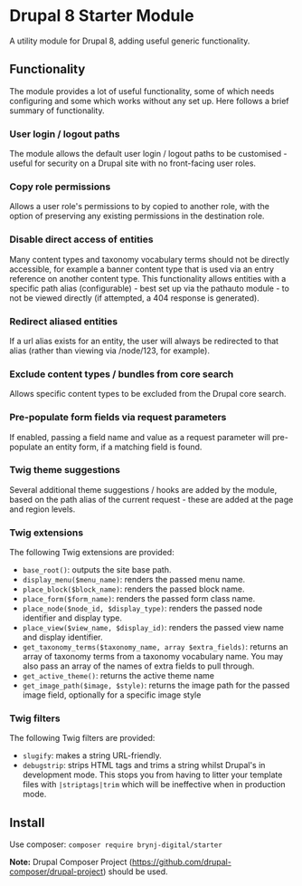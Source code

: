 # Drupal 8 Starter Module
A utility module for Drupal 8, adding useful generic functionality.

## Functionality

The module provides a lot of useful functionality, some of which needs configuring and some which works without any set up. Here follows a brief summary of functionality.

### User login / logout paths
The module allows the default user login / logout paths to be customised - useful for security on a Drupal site with no front-facing user roles.

### Copy role permissions
Allows a user role's permissions to by copied to another role, with the option of preserving any existing permissions in the destination role.

### Disable direct access of entities
Many content types and taxonomy vocabulary terms should not be directly accessible, for example a banner content type that is used via an entry reference on another content type. This functionality allows entities with a specific path alias (configurable) - best set up via the pathauto module - to not be viewed directly (if attempted, a 404 response is generated).

### Redirect aliased entities
If a url alias exists for an entity, the user will always be redirected to that alias (rather than viewing via /node/123, for example).

### Exclude content types / bundles from core search
Allows specific content types to be excluded from the Drupal core search.

### Pre-populate form fields via request parameters
If enabled, passing a field name and value as a request parameter will pre-populate an entity form, if a matching field is found.

### Twig theme suggestions
Several additional theme suggestions / hooks are added by the module, based on the path alias of the current request - these are added at the page and region levels.

### Twig extensions
The following Twig extensions are provided:

 - `base_root()`: outputs the site base path.
 - `display_menu($menu_name)`: renders the passed menu name.
 - `place_block($block_name)`: renders the passed block name.
 - `place_form($form_name)`: renders the passed form class name.
 - `place_node($node_id, $display_type)`: renders the passed node identifier and display type.
 - `place_view($view_name, $display_id)`: renders the passed view name and display identifier.
 - `get_taxonomy_terms($taxonomy_name, array $extra_fields)`: returns an array of taxonomy terms from a taxonomy vocabulary name. You may also pass an array of the names of extra fields to pull through.
 - `get_active_theme()`: returns the active theme name
 - `get_image_path($image, $style)`: returns the image path for the passed image field, optionally for a specific image style 

### Twig filters
The following Twig filters are provided:

- `slugify`: makes a string URL-friendly.
- `debugstrip`: strips HTML tags and trims a string whilst Drupal's in development mode. This stops you from having to litter your template files with `|striptags|trim` which will be ineffective when in production mode.

## Install
Use composer: `composer require brynj-digital/starter`

**Note:** Drupal Composer Project (https://github.com/drupal-composer/drupal-project) should be used.

